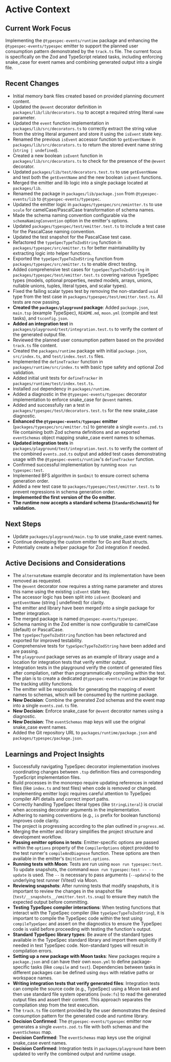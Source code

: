# Active Context

## Current Work Focus

Implementing the `@typespec-events/runtime` package and enhancing the `@typespec-events/typespec` emitter to support the planned user consumption pattern demonstrated by the `track.ts` file. The current focus is specifically on the Zod and TypeScript related tasks, including enforcing snake_case for event names and combining generated output into a single file.

## Recent Changes

- Initial memory bank files created based on provided planning document content.
- Updated the `@event` decorator definition in `packages/lib/lib/decorators.tsp` to accept a required string literal `name` parameter.
- Updated the `event` function implementation in `packages/lib/src/decorators.ts` to correctly extract the string value from the string literal argument and store it using the `isEvent` state key.
- Renamed the previous `isEvent` accessor function to `getEventName` in `packages/lib/src/decorators.ts` to return the stored event name string (`string | undefined`).
- Created a new boolean `isEvent` function in `packages/lib/src/decorators.ts` to check for the presence of the `@event` decorator.
- Updated `packages/lib/test/decorators.test.ts` to use `getEventName` and test both the `getEventName` and the new boolean `isEvent` functions.
- Merged the emitter and lib logic into a single package located at `packages/lib`.
- Renamed the package in `packages/lib/package.json` from `@typespec-events/lib` to `@typespec-events/typespec`.
- Updated the emitter logic in `packages/typespec/src/emintter.ts` to use `scule` for camelCase/PascalCase transformation of schema names.
- Made the schema naming convention configurable via the `schemaNamingConvention` option in the emitter's options.
- Updated `packages/typespec/test/emitter.test.ts` to include a test case for the PascalCase naming convention.
- Updated the test snapshot for the PascalCase test case.
- Refactored the `typeSpecTypeToZodString` function in `packages/typespec/src/emitter.ts` for better maintainability by extracting logic into helper functions.
- Exported the `typeSpecTypeToZodString` function from `packages/typespec/src/emitter.ts` to enable direct testing.
- Added comprehensive test cases for `typeSpecTypeToZodString` in `packages/typespec/test/emitter.test.ts` covering various TypeSpec types (models, optional properties, nested models, arrays, unions, nullable unions, tuples, literal types, and scalar types).
- Fixed the failing scalar types test by removing the non-standard `uuid` type from the test case in `packages/typespec/test/emitter.test.ts`. All tests are now passing.
- **Created the `packages/playground` package**: Added `package.json`, `main.tsp` (example TypeSpec), `README.md`, `moon.yml` (compile and test tasks), and `tsconfig.json`.
- **Added an integration test** in `packages/playground/test/integration.test.ts` to verify the content of the generated output file.
- Reviewed the planned user consumption pattern based on the provided `track.ts` file content.
- Created the `packages/runtime` package with initial `package.json`, `src/index.ts`, and `test/index.test.ts` files.
- Implemented the `defineTracker` function in `packages/runtime/src/index.ts` with basic type safety and optional Zod validation.
- Added initial unit tests for `defineTracker` in `packages/runtime/test/index.test.ts`.
- Installed `zod` dependency in `packages/runtime`.
- Added a diagnostic in the `@typespec-events/typespec` decorator implementation to enforce snake_case for `@event` names.
- Added and successfully ran a test in `packages/typespec/test/decorators.test.ts` for the new snake_case diagnostic.
- **Enhanced the `@typespec-events/typespec` emitter** (`packages/typespec/src/emitter.ts`) to generate a single `events.zod.ts` file containing both Zod schema definitions and an exported `eventSchemas` object mapping snake_case event names to schemas.
- **Updated integration tests** in `packages/playground/test/integration.test.ts` to verify the content of the combined `events.zod.ts` output and added test cases demonstrating usage with the `@typespec-events/runtime`'s `defineTracker` function.
- Confirmed successful implementation by running `moon run typespec:test`.
- Implemented BFS algorithm in `$onEmit` to ensure correct schema generation order.
- Added a new test case to `packages/typespec/test/emitter.test.ts` to prevent regressions in schema generation order.
- **Implemented the first version of the Go emitter.**
- **The runtime now accepts a standard schema (`StandardSchemaV1`) for validation.**

## Next Steps

- Update `packages/playground/main.tsp` to use snake_case event names.
- Continue developing the custom emitter for Go and Rust structs.
- Potentially create a helper package for Zod integration if needed.

## Active Decisions and Considerations

- The `alternateName` example decorator and its implementation have been removed as requested.
- The `@event` decorator now requires a string name parameter and stores this name using the existing `isEvent` state key.
- The accessor logic has been split into `isEvent` (boolean) and `getEventName` (string | undefined) for clarity.
- The emitter and library have been merged into a single package for better integration.
- The merged package is named `@typespec-events/typespec`.
- Schema naming in the Zod emitter is now configurable to camelCase (default) or PascalCase.
- The `typeSpecTypeToZodString` function has been refactored and exported for improved testability.
- Comprehensive tests for `typeSpecTypeToZodString` have been added and are passing.
- The `playground` package serves as an example of library usage and a location for integration tests that verify emitter output.
- Integration tests in the playground verify the content of generated files after compilation, rather than programmatically compiling within the test.
- The plan is to create a dedicated `@typespec-events/runtime` package for the tracking utility functions.
- The emitter will be responsible for generating the mapping of event names to schemas, which will be consumed by the runtime package.
- **New Decision**: Combine the generated Zod schemas and the event map into a single `events.zod.ts` file.
- **New Decision**: Enforce snake_case for `@event` decorator names using a diagnostic.
- **New Decision**: The `eventSchemas` map keys will use the original snake_case event names.
- Added the Git repository URL to `packages/runtime/package.json` and `packages/typespec/package.json`.

## Learnings and Project Insights

- Successfully navigating TypeSpec decorator implementation involves coordinating changes between `.tsp` definition files and corresponding TypeScript implementation files.
- Build processes in the monorepo require updating references in related files (like `index.ts` and test files) when code is removed or changed.
- Implementing emitter logic requires careful attention to TypeSpec compiler API details and correct import paths.
- Correctly handling TypeSpec literal types (like `StringLiteral`) is crucial when accessing decorator arguments in the implementation.
- Adhering to naming conventions (e.g., `is` prefix for boolean functions) improves code clarity.
- The project is progressing according to the plan outlined in `progress.md`.
- Merging the emitter and library simplifies the project structure and development workflow.
- **Passing emitter options in tests**: Emitter-specific options are passed within the `options` property of the `CompilerOptions` object provided to the test runner's `compileAndDiagnose` function. These options are then available in the emitter's `EmitContext.options`.
- **Running tests with Moon**: Tests are run using `moon run typespec:test`. To update snapshots, the command `moon run typespec:test -- --update` is used. The `--` is necessary to pass arguments (`--update`) to the underlying test runner (Vitest) via Moon.
- **Reviewing snapshots**: After running tests that modify snapshots, it is important to review the changes in the snapshot file (`test/__snapshots__/emitter.test.ts.snap`) to ensure they match the expected output before committing.
- **Testing TypeSpec compiler interactions**: When testing functions that interact with the TypeSpec compiler (like `typeSpecTypeToZodString`), it is important to compile the TypeSpec code within the test using `compileTypeSpec` and assert on the diagnostics to ensure the TypeSpec code is valid before proceeding with testing the function's output.
- **Standard TypeSpec library types**: Be aware of the standard types available in the TypeSpec standard library and import them explicitly if needed in test TypeSpec code. Non-standard types will result in compilation errors.
- **Setting up a new package with Moon tasks**: New packages require a `package.json` and can have their own `moon.yml` to define package-specific tasks (like `compile` and `test`). Dependencies between tasks in different packages can be defined using `deps` with relative paths or workspace names.
- **Writing integration tests that verify generated files**: Integration tests can compile the source code (e.g., TypeSpec) using a Moon task and then use standard file system operations (`node:fs`) to read the generated output files and assert their content. This approach separates the compilation step from the test execution.
- The `track.ts` file content provided by the user demonstrates the desired consumption pattern for the generated code and runtime library.
- **Decision Confirmed**: The `@typespec-events/typespec` emitter now generates a single `events.zod.ts` file with both schemas and the `eventSchemas` map.
- **Decision Confirmed**: The `eventSchemas` map keys use the original snake_case event names.
- **Decision Confirmed**: Integration tests in `packages/playground` have been updated to verify the combined output and runtime usage.
